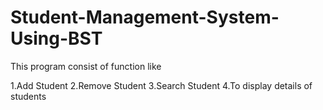 # Student-Management-System-Using-BST

This program consist of function like

1.Add Student
2.Remove Student
3.Search Student
4.To display details of students
